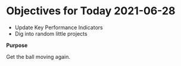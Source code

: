 # Objectives for Today 2021-06-28

- Update Key Performance Indicators
- Dig into random little projects

**Purpose**

Get the ball moving again.
